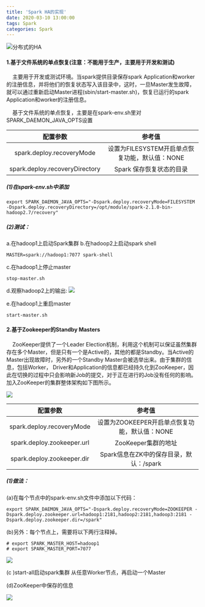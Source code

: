 ```yaml
---
title: 'Spark HA的实现'
date: 2020-03-10 13:00:00
tags: Spark
categories: Spark
---
```

![分布式的HA](https://imgconvert.csdnimg.cn/aHR0cHM6Ly91cGxvYWQtaW1hZ2VzLmppYW5zaHUuaW8vdXBsb2FkX2ltYWdlcy80MzkxNDA3LTY5ZmJjMTRhZmM0NTk0NjAucG5n?x-oss-process=image/format,png)

#### 1.基于文件系统的单点恢复(注意：不能用于生产，主要用于开发和测试)
&nbsp;&nbsp;&nbsp;&nbsp;主要用于开发或测试环境。当spark提供目录保存spark Application和worker的注册信息，并将他们的恢复状态写入该目录中，这时，一旦Master发生故障，就可以通过重新启动Master进程(sbin/start-master.sh)，恢复已运行的spark Application和worker的注册信息。

&nbsp;&nbsp;&nbsp;&nbsp;基于文件系统的单点恢复，主要是在spark-env.sh里对SPARK_DAEMON_JAVA_OPTS设置

|配置参数|参考值|
|:-:|:-:|
|spark.deploy.recoveryMode|	设置为FILESYSTEM开启单点恢复功能，默认值：NONE|
|spark.deploy.recoveryDirectory|Spark 保存恢复状态的目录|

##### (1)在spark-env.sh中添加
```shell
export SPARK_DAEMON_JAVA_OPTS="-Dspark.deploy.recoveryMode=FILESYSTEM -Dspark.deploy.recoveryDirectory=/opt/module/spark-2.1.0-bin-hadoop2.7/recovery"
```

##### (2)测试：
a.在hadoop1上启动Spark集群
b.在hadoop2上启动spark shell
```shell
MASTER=spark://hadoop1:7077 spark-shell
```
c.在hadoop1上停止master
```shell
stop-master.sh
```	
d.观察hadoop2上的输出:
![](https://imgconvert.csdnimg.cn/aHR0cHM6Ly91cGxvYWQtaW1hZ2VzLmppYW5zaHUuaW8vdXBsb2FkX2ltYWdlcy80MzkxNDA3LTM3ODllZTBkNzI4MWNlN2MucG5n?x-oss-process=image/format,png)

e.在hadoop1上重启master
```shell
start-master.sh
```

#### 2.基于Zookeeper的Standby Masters
&nbsp;&nbsp;&nbsp;&nbsp;ZooKeeper提供了一个Leader Election机制，利用这个机制可以保证虽然集群存在多个Master，但是只有一个是Active的，其他的都是Standby。当Active的Master出现故障时，另外的一个Standby Master会被选举出来。由于集群的信息，包括Worker， Driver和Application的信息都已经持久化到ZooKeeper，因此在切换的过程中只会影响新Job的提交，对于正在进行的Job没有任何的影响。加入ZooKeeper的集群整体架构如下图所示。

![](https://imgconvert.csdnimg.cn/aHR0cHM6Ly91cGxvYWQtaW1hZ2VzLmppYW5zaHUuaW8vdXBsb2FkX2ltYWdlcy80MzkxNDA3LTY0YTk3ZmMwNzhkZTdhOWUucG5n?x-oss-process=image/format,png)


|配置参数|参考值|
|:-:|:-:|
|spark.deploy.recoveryMode|设置为ZOOKEEPER开启单点恢复功能，默认值：NONE|
|spark.deploy.zookeeper.url|ZooKeeper集群的地址|
|spark.deploy.zookeeper.dir|	Spark信息在ZK中的保存目录，默认：/spark|

##### (1)做法：
(a)在每个节点中的spark-env.sh文件中添加以下代码：
```shell
export SPARK_DAEMON_JAVA_OPTS="-Dspark.deploy.recoveryMode=ZOOKEEPER -Dspark.deploy.zookeeper.url=hadoop1:2181,hadoop2:2181,hadoop3:2181 -Dspark.deploy.zookeeper.dir=/spark"
```
(b)另外：每个节点上，需要将以下两行注释掉。
```shell
# export SPARK_MASTER_HOST=hadoop1
# export SPARK_MASTER_PORT=7077
```

![](https://imgconvert.csdnimg.cn/aHR0cHM6Ly91cGxvYWQtaW1hZ2VzLmppYW5zaHUuaW8vdXBsb2FkX2ltYWdlcy80MzkxNDA3LTRjM2IxNTk3ZTI0YWI1NzQucG5n?x-oss-process=image/format,png)

(c )start-all启动spark集群
从任意Worker节点，再启动一个Master

(d)ZooKeeper中保存的信息

![](https://imgconvert.csdnimg.cn/aHR0cHM6Ly91cGxvYWQtaW1hZ2VzLmppYW5zaHUuaW8vdXBsb2FkX2ltYWdlcy80MzkxNDA3LTM5ZTAzYmRiMzI1MmRlMGMucG5n?x-oss-process=image/format,png)